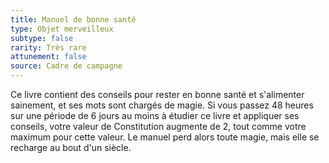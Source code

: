 ```yaml
---
title: Manuel de bonne santé
type: Objet merveilleux
subtype: false
rarity: Très rare
attunement: false
source: Cadre de campagne
---
```

Ce livre contient des conseils pour rester en bonne santé et s'alimenter sainement, et ses mots sont chargés de magie. Si vous passez 48 heures sur une période de 6 jours au moins à étudier ce livre et appliquer ses conseils, votre valeur de Constitution augmente de 2, tout comme votre maximum pour cette valeur. Le manuel perd alors toute magie, mais elle se recharge au bout d'un siècle.
